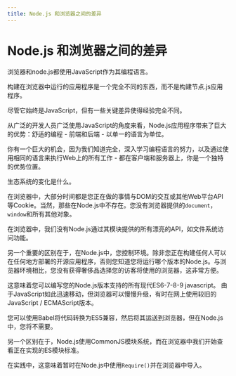 ```yaml
---
title: Node.js 和浏览器之间的差异
---
```


# Node.js 和浏览器之间的差异

浏览器和node.js都使用JavaScript作为其编程语言。

构建在浏览器中运行的应用程序是一个完全不同的东西，而不是构建节点.js应用程序。

尽管它始终是JavaScript，但有一些关键差异使得经验完全不同。

从广泛的开发人员广泛使用JavaScript的角度来看，Node.js应用程序带来了巨大的优势：舒适的编程 - 前端和后端 - 以单一的语言为单位。

你有一个巨大的机会，因为我们知道完全，深入学习编程语言的努力，以及通过使用相同的语言来执行Web上的所有工作 - 都在客户端和服务器上，你是一个独特的优势位置。

生态系统的变化是什么。

在浏览器中，大部分时间都是您正在做的事情与DOM的交互或其他Web平台API等Cookie。当然，那些在Node.js中不存在。您没有浏览器提供的```document```，```window```和所有其他对象。

在浏览器中，我们没有Node.js通过其模块提供的所有漂亮的API，如文件系统访问功能。

另一个重要的区别在于，在Node.js中，您控制环境。除非您正在构建任何人可以在任何地方部署的开源应用程序，否则您知道您将运行哪个版本的Node.js。与浏览器环境相比，您没有获得奢侈品选择您的访客将使用的浏览器，这非常方便。

这意味着您可以编写您的Node.js版本支持的所有现代ES6-7-8-9 javascript。
由于JavaScript如此迅速移动，但浏览器可以慢慢升级，有时在网上使用较旧的JavaScript / ECMAScript版本。

您可以使用Babel将代码转换为ES5兼容，然后将其运送到浏览器，但在Node.js中，您将不需要。

另一个区别在于，Node.js使用CommonJS模块系统，而在浏览器中我们开始查看正在实现的ES模块标准。

在实践中，这意味着暂时在Node.js中使用```Require()```并在浏览器中导入。